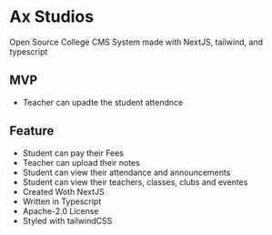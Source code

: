 # Ax Studios

Open Source College CMS System made with NextJS, tailwind, and typescript

## MVP

- Teacher can upadte the student attendnce

## Feature

- Student can pay their Fees
- Teacher can upload their notes
- Student can view their attendance and announcements
- Student can view their teachers, classes, clubs and eventes
- Created Woth NextJS
- Written in Typescript
- Apache-2.0 License
- Styled with tailwindCSS
